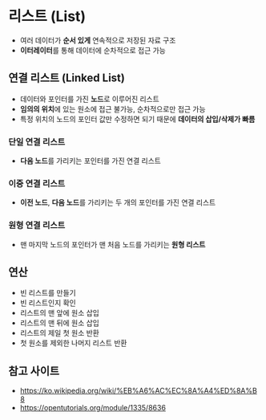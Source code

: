 # 리스트 (List)
- 여러 데이터가 **순서 있게** 연속적으로 저장된 자료 구조
- **이터레이터**를 통해 데이터에 순차적으로 접근 가능

## 연결 리스트 (Linked List)
- 데이터와 포인터를 가진 **노드**로 이루어진 리스트
- **임의의 위치**에 있는 원소에 접근 불가능, 순차적으로만 접근 가능
- 특정 위치의 노드의 포인터 값만 수정하면 되기 때문에 **데이터의 삽입/삭제가 빠름**

### 단일 연결 리스트
- **다음 노드**를 가리키는 포인터를 가진 연결 리스트

### 이중 연결 리스트
- **이전 노드**, **다음 노드**를 가리키는 두 개의 포인터를 가진 연결 리스트

### 원형 연결 리스트
- 맨 마지막 노드의 포인터가 맨 처음 노드를 가리키는 **원형 리스트**

## 연산
- 빈 리스트를 만들기
- 빈 리스트인지 확인
- 리스트의 맨 앞에 원소 삽입
- 리스트의 맨 뒤에 원소 삽입
- 리스트의 제일 첫 원소 반환
- 첫 원소를 제외한 나머지 리스트 반환

## 참고 사이트
- https://ko.wikipedia.org/wiki/%EB%A6%AC%EC%8A%A4%ED%8A%B8
- https://opentutorials.org/module/1335/8636